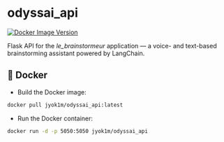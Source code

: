 # odyssai_api

[![Docker Image Version](https://img.shields.io/docker/v/jyok1m/odyssai_api/latest?label=docker%20image&sort=semver&style=flat-square)](https://hub.docker.com/r/jyok1m/odyssai_api)

Flask API for the _le_brainstormeur_ application — a voice- and text-based brainstorming assistant powered by LangChain.

## 🐳 Docker

- Build the Docker image:
```bash
docker pull jyok1m/odyssai_api:latest
```

- Run the Docker container:
```bash
docker run -d -p 5050:5050 jyok1m/odyssai_api
```